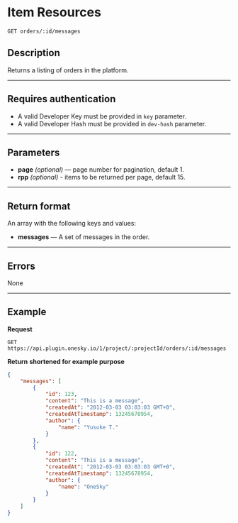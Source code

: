 # Item Resources

    GET orders/:id/messages

## Description
Returns a listing of orders in the platform.

***

## Requires authentication
* A valid Developer Key must be provided in `key` parameter.
* A valid Developer Hash must be provided in `dev-hash` parameter.

***

## Parameters
- **page** _(optional)_ — page number for pagination, default 1.
- **rpp** _(optional)_ - items to be returned per page, default 15.

***

## Return format
An array with the following keys and values:

- **messages** — A set of messages in the order.

***

## Errors
None

***

## Example
**Request**

    GET https://api.plugin.onesky.io/1/project/:projectId/orders/:id/messages

**Return** __shortened for example purpose__
``` json
{
    "messages": [
        {
            "id": 123,
            "content": "This is a message",
            "createdAt": "2012-03-03 03:03:03 GMT+0",
            "createdAtTimestamp": 13245678954,
            "author": {
                "name": "Yusuke T."
            }
        },
        {
            "id": 122,
            "content": "This is a message",
            "createdAt": "2012-03-03 03:03:03 GMT+0",
            "createdAtTimestamp": 13245678954,
            "author": {
                "name": "OneSky"
            }
        }
    ]
}
```